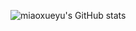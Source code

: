 ![miaoxueyu's GitHub stats](https://github-readme-stats.vercel.app/api?username=miaoxueyu&show_icons=true)

